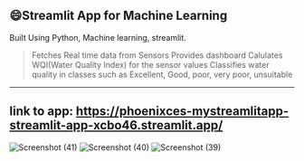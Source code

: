## 😄Streamlit App for Machine Learning
Built Using Python, Machine learning, streamlit.
> Fetches Real time data from Sensors
> Provides dashboard
> Calulates WQI(Water Quality Index) for the sensor values
> Classifies water quality in classes such as Excellent, Good, poor, very poor, unsuitable
---
link to app: https://phoenixces-mystreamlitapp-streamlit-app-xcbo46.streamlit.app/
---

![Screenshot (41)](https://github.com/Phoenixces/MyStreamlitApp/assets/88362430/10fd3283-f824-4a0c-81b3-00bed1a49756)
![Screenshot (40)](https://github.com/Phoenixces/MyStreamlitApp/assets/88362430/28031a37-a2f1-4c5e-8005-7a46e90a1a94)
![Screenshot (39)](https://github.com/Phoenixces/MyStreamlitApp/assets/88362430/7d26be8f-3e49-43af-bf00-f8ca1a93d65a)

